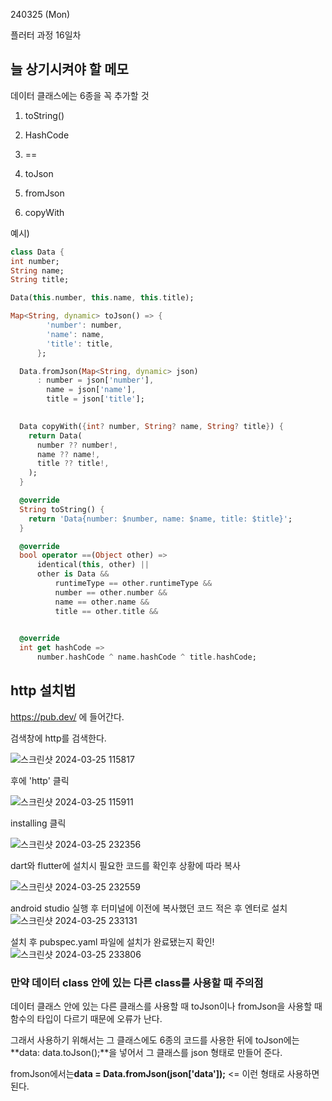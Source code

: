 240325 (Mon)

플러터 과정 16일차

늘 상기시켜야 할 메모
-
데이터 클래스에는 6종을 꼭 추가할 것

1. toString()

2. HashCode

3. ==

4. toJson

5. fromJson

6. copyWith

예시)
```dart
class Data {
int number;
String name;
String title;

Data(this.number, this.name, this.title);

Map<String, dynamic> toJson() => {
        'number': number,
        'name': name,
        'title': title,
      };

  Data.fromJson(Map<String, dynamic> json)
      : number = json['number'],
        name = json['name'],
        title = json['title'];
        

  Data copyWith({int? number, String? name, String? title}) {
    return Data(
      number ?? number!,
      name ?? name!,
      title ?? title!,
    );
  }

  @override
  String toString() {
    return 'Data{number: $number, name: $name, title: $title}';
  }

  @override
  bool operator ==(Object other) =>
      identical(this, other) ||
      other is Data &&
          runtimeType == other.runtimeType &&
          number == other.number &&
          name == other.name &&
          title == other.title &&
          

  @override
  int get hashCode =>
      number.hashCode ^ name.hashCode ^ title.hashCode;
```

## http 설치법

https://pub.dev/ 에 들어간다.

검색창에 http를 검색한다.

![스크린샷 2024-03-25 115817](https://github.com/BAUu/TIL/assets/44741680/105a5f9c-543a-41d6-baba-facd57413f2a)

후에 'http' 클릭

![스크린샷 2024-03-25 115911](https://github.com/BAUu/TIL/assets/44741680/7bf736f7-d92a-453a-b75d-19dfcffa7e8a)

installing 클릭

![스크린샷 2024-03-25 232356](https://github.com/BAUu/TIL/assets/44741680/03182272-e737-4f47-9863-8746b3ba3968)

dart와 flutter에 설치시 필요한 코드를 확인후 상황에 따라 복사

![스크린샷 2024-03-25 232559](https://github.com/BAUu/TIL/assets/44741680/11e556de-371f-44ce-ab73-3e97af44416f)

android studio 실행 후 터미널에 이전에 복사했던 코드 적은 후 엔터로 설치
![스크린샷 2024-03-25 233131](https://github.com/BAUu/TIL/assets/44741680/487dc952-e5b2-46a9-a9ce-fdb1ea621a48)

설치 후 pubspec.yaml 파일에 설치가 완료됐는지 확인!
![스크린샷 2024-03-25 233806](https://github.com/BAUu/TIL/assets/44741680/a259a46e-d4e1-46eb-b3ee-61fd659a46f7)


### 만약 데이터 class 안에 있는 다른 class를 사용할 때 주의점

데이터 클래스 안에 있는 다른 클래스를 사용할 때 toJson이나 fromJson을 사용할 때 함수의 타입이 다르기 때문에 오류가 난다.

그래서 사용하기 위해서는 그 클래스에도 6종의 코드를 사용한 뒤에 toJson에는 **data: data.toJson();**을 넣어서 그 클래스를 json 형태로 만들어 준다.

fromJson에서는**data = Data.fromJson(json['data']);** <= 이런 형태로 사용하면 된다.
